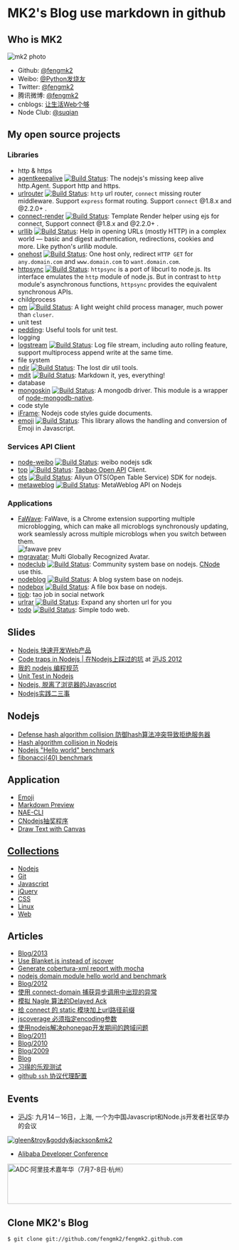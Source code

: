# MK2's Blog use markdown in github

## Who is MK2

![mk2 photo](https://secure.gravatar.com/avatar/95b9d41231617a05ced5604d242c9670?s=200)

* Github: [@fengmk2](https://github.com/fengmk2)
* Weibo: [@Python发烧友](http://weibo.com/imk2)
* Twitter: [@fengmk2](http://twitter.com/fengmk2)
* 腾讯微博: [@fengmk2](http://t.qq.com/fengmk2)
* cnblogs: [让生活Web个够](http://fengmk2.cnblogs.com/)
* Node Club: [@suqian](http://cnodejs.org/user/suqian)

## My open source projects

### Libraries

* http & https
 * [agentkeepalive](https://github.com/TBEDP/agentkeepalive) [![Build Status](https://secure.travis-ci.org/TBEDP/agentkeepalive.png)](http://travis-ci.org/TBEDP/agentkeepalive): The nodejs's missing keep alive http.Agent. Support http and https.
 * [urlrouter](https://github.com/fengmk2/urlrouter) [![Build Status](https://secure.travis-ci.org/fengmk2/urlrouter.png)](http://travis-ci.org/fengmk2/urlrouter): `http` url router, `connect` missing router middleware. Support `express` format routing. Support `connect` @1.8.x and @2.2.0+ .
 * [connect-render](https://github.com/fengmk2/connect-render) [![Build Status](https://secure.travis-ci.org/fengmk2/connect-render.png)](http://travis-ci.org/fengmk2/connect-render): Template Render helper using ejs for connect, Support connect @1.8.x and @2.2.0+ .
 * [urllib](https://github.com/TBEDP/urllib) [![Build Status](https://secure.travis-ci.org/TBEDP/urllib.png)](http://travis-ci.org/TBEDP/urllib): Help in opening URLs (mostly HTTP) in a complex world — basic and digest authentication, redirections, cookies and more. Like python's _urllib_ module.
 * [onehost](https://github.com/fengmk2/onehost) [![Build Status](https://secure.travis-ci.org/fengmk2/onehost.png)](http://travis-ci.org/fengmk2/onehost): One host only, redirect `HTTP GET` for `any.domain.com` and `www.domain.com` to `want.domain.com`.
 * [httpsync](https://github.com/fengmk2/node-curl) [![Build Status](https://secure.travis-ci.org/fengmk2/node-curl.png)](http://travis-ci.org/fengmk2/node-curl): `httpsync` is a port of libcurl to node.js. Its interface emulates the `http` module of node.js. But in contrast to `http` module's asynchronous functions, `httpsync` provides the equivalent synchronous APIs.
* childprocess
 * [pm](https://github.com/aleafs/pm) [![Build Status](https://secure.travis-ci.org/aleafs/pm.png)](http://travis-ci.org/aleafs/pm): A light weight child process manager, much power than `cluser`.
* unit test
 * [pedding](https://github.com/fengmk2/pedding): Useful tools for unit test.
* logging
 * [logstream](https://github.com/fengmk2/logstream) [![Build Status](https://secure.travis-ci.org/fengmk2/logstream.png)](http://travis-ci.org/fengmk2/logstream): Log file stream, including auto rolling feature, support multiprocess append write at the same time.
* file system
 * [ndir](https://github.com/fengmk2/ndir) [![Build Status](https://secure.travis-ci.org/fengmk2/ndir.png?branch=master)](http://travis-ci.org/fengmk2/ndir): The lost dir util tools. 
 * [mdit](https://github.com/fengmk2/mdit) [![Build Status](https://secure.travis-ci.org/fengmk2/mdit.png?branch=master)](http://travis-ci.org/fengmk2/mdit): Markdown it, yes, everything!
* database
 * [mongoskin](https://github.com/kissjs/node-mongoskin) [![Build Status](https://secure.travis-ci.org/kissjs/node-mongoskin.png?branch=master)](https://secure.travis-ci.org/kissjs/node-mongoskin): A mongodb driver. This module is a wrapper of [node-mongodb-native](http://christkv.github.com/node-mongodb-native/).
* code style
 * [iFrame](https://github.com/windyrobin/iFrame): Nodejs code styles guide documents.
* [emoji](https://github.com/fengmk2/emoji) [![Build Status](https://secure.travis-ci.org/fengmk2/emoji.png)](http://travis-ci.org/fengmk2/emoji): This library allows the handling and conversion of Emoji in Javascript.

### Services API Client

* [node-weibo](https://github.com/fengmk2/node-weibo) [![Build Status](https://secure.travis-ci.org/fengmk2/node-weibo.png?branch=master)](http://travis-ci.org/fengmk2/node-weibo): weibo nodejs sdk
* [top](https://github.com/fengmk2/top) [![Build Status](https://secure.travis-ci.org/fengmk2/top.png)](http://travis-ci.org/fengmk2/top): [Taobao Open API](http://open.taobao.com/) Client.
* [ots](https://github.com/fengmk2/ots) [![Build Status](https://secure.travis-ci.org/fengmk2/ots.png)](http://travis-ci.org/fengmk2/ots): Aliyun OTS(Open Table Service) SDK for nodejs.
* [metaweblog](https://github.com/fengmk2/metaweblog) [![Build Status](https://secure.travis-ci.org/fengmk2/metaweblog.png?branch=master)](http://travis-ci.org/fengmk2/metaweblog): MetaWeblog API on Nodejs

### Applications

* [FaWave](https://chrome.google.com/webstore/detail/aicelmgbddfgmpieedjiggifabdpcnln): FaWave, is a Chrome extension supporting multiple microblogging, which can make all microblogs synchronously updating, work seamlessly across multiple microblogs when you switch between them.
<br/>![fawave prev](http://ww2.sinaimg.cn/large/6cfc7910jw1dp88kwaao5j.jpg)
* [mgravatar](https://github.com/fengmk2/mgravatar): Multi Globally Recognized Avatar.
* [nodeclub](https://github.com/cnodejs/nodeclub) [![Build Status](https://secure.travis-ci.org/cnodejs/nodeclub.png)](http://travis-ci.org/cnodejs/nodeclub): Community system base on nodejs. [CNode](http://cnodejs.org) use this.
* [nodeblog](https://github.com/fengmk2/nodeblog) [![Build Status](https://secure.travis-ci.org/fengmk2/nodeblog.png)](http://travis-ci.org/fengmk2/nodeblog): A blog system base on nodejs. 
* [nodebox](https://github.com/fengmk2/nodebox) [![Build Status](https://secure.travis-ci.org/fengmk2/nodebox.png)](http://travis-ci.org/fengmk2/nodebox): A file box base on nodejs.
* [tjob](https://github.com/TBEDP/tjob): tao job in social network
* [urlrar](https://github.com/fengmk2/urlrar) [![Build Status](https://secure.travis-ci.org/fengmk2/urlrar.png)](http://travis-ci.org/fengmk2/urlrar): Expand any shorten url for you
* [todo](https://github.com/fengmk2/todo) [![Build Status](https://secure.travis-ci.org/fengmk2/todo.png)](http://travis-ci.org/fengmk2/todo): Simple todo web.

## Slides

* [Nodejs 快速开发Web产品](./ppt/nodejs-web-dev.html)
* [Code traps in Nodejs | 在Nodejs上踩过的坑](./ppt/hujs.html) at [沪JS 2012](http://www.hujs.org/)
* [我的 nodejs 编程规范](./ppt/nodejs_programming_style.html)
* [Unit Test in Nodejs](/ppt/unittest-and-bdd-in-nodejs-with-mocha.html)
* [Nodejs, 脱离了浏览器的Javascript](/ppt/qcon2011/index.html)
* [Nodejs实践二三事](/ppt/those-things-using-nodejs/index.html)

## Nodejs

* [Defense hash algorithm collision 防御hash算法冲突导致拒绝服务器](/blog/2011/defense-hash-algorithm-collision-dos.html)
* [Hash algorithm collision in Nodejs](/blog/2011/hac-in-nodejs-results.html)
* [Nodejs "Hello world" benchmark](/blog/helloworld-benchmark.html)
* [fibonacci(40) benchmark](/blog/2011/fibonacci/nodejs-python-php-ruby-lua.html)

## Application

* [Emoji](./emoji/)
* [Markdown Preview](./browser.html)
* [NAE-CLI](http://club.cnodejs.org/topic/4f387648301a48d50e003d4c)
* [CNodejs抽奖程序](/lottery/index.html)
* [Draw Text with Canvas](/blog/2011/canvas-text.html)

## [Collections](./collections)

* [Nodejs](./collections/nodejs.html)
* [Git](./collections/git.html)
* [Javascript](/collections/javascript.html)
* [jQuery](/collections/jquery.html)
* [CSS](/collections/css.html)
* [Linux](/collections/linux.html)
* [Web](/collections/web.html)

## Articles

* [Blog/2013](./blog/2013)
 * [Use Blanket.js instead of jscover](./blog/2013/05/blanketjs-jscoverage.html)
 * [Generate cobertura-xml report with mocha](./blog/2013/02/cobertura-xml-with-mocha.html) 
 * [nodejs domain module hello world and benchmark](./blog/2013/03/domain-helloworld-benchmark.html)
* [Blog/2012](./blog/2012)
 * [使用 connect-domain 捕获异步调用中出现的异常](./blog/2012/12/domain_module.html)
 * [模拟 Nagle 算法的Delayed Ack](./benchmark/nagle-algorithm-delayed-ack-mock.html)
 * [给 connect 的 static 模块加上url路径前缀](./blog/2012/06/use-pre-for-connect-static-middleware.html)
 * [jscoverage 必须指定encoding参数](./blog/2012/06/jscoverage-must-set-encoding.html)
 * [使用nodejs解决phonegap开发期间的跨域问题](./blog/2012/05/phonegap-dev-env-cross-domain-with-nodejs.html)
* [Blog/2011](./blog/2011)
* [Blog/2010](./blog/2010)
* [Blog/2009](./blog/2009)
* [Blog](./blog/)
* [习得的乐观测试](./Learned-Optimism-Test.htm)
* [github `ssh` 协议代理配置](./github-proxy.html)

## Events

* [沪JS](http://www.hujs.org/): 九月14－16日，上海, 一个为中国Javascript和Node.js开发者社区举办的会议

[![gleen&troy&goddy&jackson&mk2](http://ww3.sinaimg.cn/bmiddle/6cfc7910jw1dx6wgxck38j.jpg)](http://ww3.sinaimg.cn/large/6cfc7910jw1dx6wgxck38j.jpg)

* [Alibaba Developer Conference]

<a href="http://adc.taobao.com/" target="_blank"><img src="http://adc.taobao.com/bundles/devcarnival/images/d2_728x90.jpg" width="728" height="90" alt="ADC·阿里技术嘉年华（7月7-8日·杭州）" /></a>

[Alibaba Developer Conference]: http://adc.taobao.com/

## Clone MK2's Blog

```
$ git clone git://github.com/fengmk2/fengmk2.github.com
```